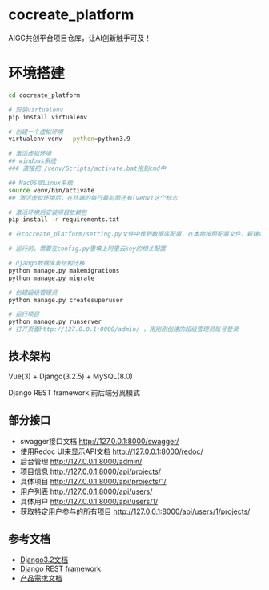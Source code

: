 # cocreate_platform
AIGC共创平台项目仓库，让AI创新触手可及！

# 环境搭建
```bash
cd cocreate_platform

# 安装virtualenv
pip install virtualenv 

# 创建一个虚拟环境
virtualenv venv --python=python3.9

# 激活虚拟环境
## windows系统
### 直接把./venv/Scripts/activate.bat拖到cmd中

## MacOS或Linux系统
source venv/bin/activate
## 激活虚拟环境后，在终端的每行最前面还有(venv)这个标志

# 激活环境后安装项目依赖包
pip install -r requirements.txt

# 在cocreate_platform/setting.py文件中找到数据库配置，在本地按照配置文件，新建好数据库后

# 运行前，需要在config.py里填上阿里云key的相关配置

# django数据库表结构迁移
python manage.py makemigrations
python manage.py migrate

# 创建超级管理员
python manage.py createsuperuser

# 运行项目
python manage.py runserver
# 打开页面http://127.0.0.1:8000/admin/ ，用刚刚创建的超级管理员账号登录
```

## 技术架构
Vue(3) + Django(3.2.5) + MySQL(8.0)

Django REST framework 前后端分离模式

## 部分接口
- swagger接口文档 http://127.0.0.1:8000/swagger/
- 使用Redoc UI来显示API文档  http://127.0.0.1:8000/redoc/  
- 后台管理 http://127.0.0.1:8000/admin/
- 项目信息 http://127.0.0.1:8000/api/projects/
- 具体项目 http://127.0.0.1:8000/api/projects/1/
- 用户列表 http://127.0.0.1:8000/api/users/
- 具体用户 http://127.0.0.1:8000/api/users/1/
- 获取特定用户参与的所有项目 http://127.0.0.1:8000/api/users/1/projects/


## 参考文档
- [Django3.2文档](https://docs.djangoproject.com/zh-hans/3.2/)
- [Django REST framework](https://www.django-rest-framework.org/)
- [产品需求文档](https://fa9xss3fg96.feishu.cn/wiki/MzoEwap1SiurhikutYBc0LcRnNb)
